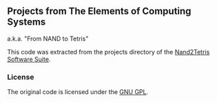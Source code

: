 ## Projects from The Elements of Computing Systems

a.k.a. "From NAND to Tetris"

This code was extracted from the projects directory of the [Nand2Tetris Software Suite](http://www.nand2tetris.org/software.php).

### License

The original code is licensed under the [GNU GPL](http://www.gnu.org/copyleft/gpl.html).
